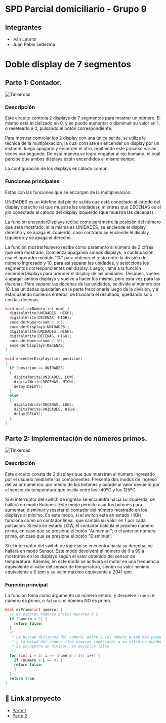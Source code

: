 # SPD Parcial domiciliario - Grupo 9


## Integrantes 
- Iván Laurito
- Juan Pablo Ledezma

# Doble display de 7 segmentos

## Parte 1: Contador.
![Tinkercad](./img/diseño-parte-1.png)

### Descripción
Este circuito controla 2 displays de 7 segmentos para mostrar un número. El mismo está inicializado en 0, y se puede aumentar o disminuir su valor en 1, o resetearlo a 0; pulsando el botón correspondiente.

Para mostrar controlar los 2 display con una única salida, se utiliza la técnica de la multiplexación, la cual consiste en encender un display por un instante, luego apagarlo y encerder el otro, repitiendo este proceso varias veces por segundo. De esta manera se logra engañar al ojo humano, el cuál percibe que ambos displays están encendidos al mismo tiempo.

La configuración de los displays es cátodo común.


### Funciones principales
Estas son las funciones que se encargan de la multiplexación.

UNIDADES es un #define del pin de salida que está conectado al cátodo del display derecho (el que muestra las unidades), mientras que DECENAS es el pin conectado al cátodo del display izquierdo (que muestra las decenas).

La función encenderDisplays recibe como parámetro la posición del número que será mostrado; si la misma es UNIDADES, se enciende el display derecho y se apaga el izquierdo, caso contrario se enciende el display izquierdo y se apaga el derecho.

La función mostrarNumero recibe como parámetro al número de 2 cifras que será mostrado. Comienza apagando ambos displays, a continuación, usa el operador módulo "%" para obtener el resto entre la división del número ingresado y 10, para así separar las unidades, y selecciona los segmentos correspondientes del display. Luego, llama a la función encenderDisplays para prender el display de las unidades. Después, vuelve a apagar ambos displays y vuelve a hacer los mismo, pero esta vez para las decenas. Para separar las decenas de las unidades, se divide al número por 10. Las unidades quedarían en la parte fraccionaria luego de la división, y al estar usando números enteros, se truncaría el resultado, quedando solo con las decenas.

~~~ C
void mostrarNumero(int num) {
  digitalWrite(UNIDADES, HIGH);
  digitalWrite(DECENAS, HIGH);
  encenderNumero(num % 10);
  encenderDisplays(UNIDADES);
  digitalWrite(UNIDADES, HIGH);
  digitalWrite(DECENAS, HIGH);
  encenderNumero(num / 10);
  encenderDisplays(DECENAS);
}

void encenderDisplays(int posicion)
{
  if (posicion == UNIDADES)
  {
    digitalWrite(UNIDADES, LOW);
    digitalWrite(DECENAS, HIGH);
    delay(DELAY);
  }
  else
  {
    digitalWrite(DECENAS, LOW);
    digitalWrite(UNIDADES, HIGH);
    delay(DELAY);
  }
}
~~~


## Parte 2: Implementación de números primos.
![Tinkercad](./img/diseño-parte-2.png)

### Descripción
Este circuito consta de 2 displays que que muestran el número ingresado por el usuario mediante los componentes. Presenta
dos modos de ingreso del valor númerico: por medio de los botones y acorde al valor devuelto por el sensor de temperatura
que oscila entre los -40ºC y los 125ºC.

Si el interruptor del switch de ingreso se encuentra hacia su izquierda, se hallará en modo Botones. Este modo permite
usar los botones para aumentar, disminuir y resetar el contador del número mostrado en los displays al mínimo. En este
modo, si el switch está en estado HIGH, funciona como un contador lineal, que cambia su valor en 1 por cada pulsación.
Si está en estado LOW, el contador calcula el próximo número primo, en caso que se presione el botón "Aumentar"; o el anterior número primo, en caso que se presione el botón "Disminuir".

Si el interruptor del switch de ingreso se encuentra hacia su derecha, se hallará en modo Sensor. Este modo devolverá el
número de 0 a 99 a mostrarse en los displays según el valor obtenido del sensor de temperatura. Además, en este modo se
activará el motor en una frecuencia equivalente al valor del sensor de temperatura, siendo su valor mínimo equivalente a 0 rpm y su valor máximo equivaente a 2941 rpm.


### Función principal
La función toma como argumento un número entero, y devuelve `true` si el número es primo, o `false` si el número NO es primo.

~~~ C
bool esPrimo(int numero) {
  // No existen números primos menores a 2.
  if (numero < 2) {
    return false;
  }
  /*
   * Se buscan divisores del número, entre 2 (el número primo más pequeño), 
   * y la mitad del número (los números superiores a su mitad no pueden ser divisores).
   * Si encuentra un divisor, se devuelve false.
   */
  for (int i = 2; i <= (numero / 2); i++) {
    if (numero % i == 0) {
    return false;
    }
  }
  return true;
}
~~~

## :robot: Link al proyecto
- [Parte 1](https://www.tinkercad.com/things/fl4kxIXSfHR?sharecode=D6jwre6D70nH2UNetzScZsd0BpX8h9_mCDD-rFe1n2s)
- [Parte 2](https://www.tinkercad.com/things/bWPrIjv5mIT?sharecode=_IR0yJF-QYcyFThGaMv9oA8YFEt4gtaEelkMpPUhj4I)
